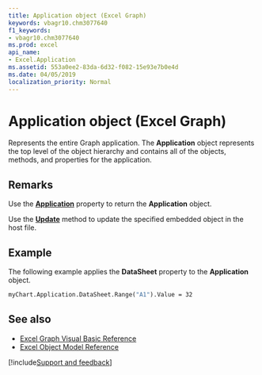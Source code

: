 ```yaml
---
title: Application object (Excel Graph)
keywords: vbagr10.chm3077640
f1_keywords:
- vbagr10.chm3077640
ms.prod: excel
api_name:
- Excel.Application
ms.assetid: 553a0ee2-83da-6d32-f082-15e93e7b0e4d
ms.date: 04/05/2019
localization_priority: Normal
---
```



# Application object (Excel Graph)

Represents the entire Graph application. The **Application** object represents the top level of the object hierarchy and contains all of the objects, methods, and properties for the application.


## Remarks

Use the **[Application](excel.application-graph-property.md)** property to return the **Application** object. 

Use the **[Update](Excel.Update.md)** method to update the specified embedded object in the host file.

## Example

The following example applies the **DataSheet** property to the **Application** object.

```vb
myChart.Application.DataSheet.Range("A1").Value = 32
```


## See also

- [Excel Graph Visual Basic Reference](overview/excel/graph-visual-basic-reference.md)
- [Excel Object Model Reference](overview/excel/object-model.md)

[!include[Support and feedback](~/includes/feedback-boilerplate.md)]